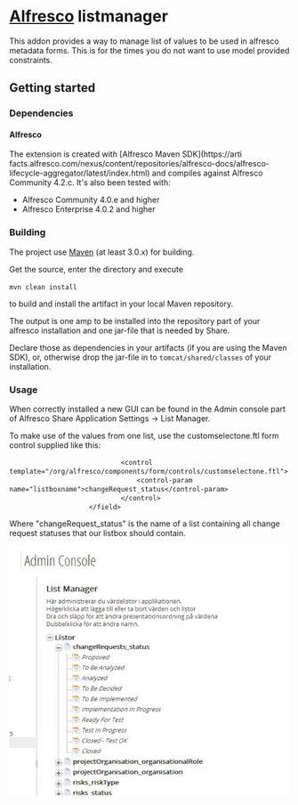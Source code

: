 # [Alfresco](http://www.alfresco.com) listmanager
This addon provides a way to manage list of values to be used in alfresco metadata forms. This is for the times you do not want to
use model provided constraints.

## Getting started

### Dependencies

#### Alfresco

The extension is created with [Alfresco Maven SDK](https://arti
facts.alfresco.com/nexus/content/repositories/alfresco-docs/alfresco-lifecycle-aggregator/latest/index.html) and compiles against Alfresco Community 4.2.c. It's also been tested with:

* Alfresco Community 4.0.e and higher
* Alfresco Enterprise 4.0.2 and higher

### Building

The project use [Maven](http://maven.apache.org) (at least 3.0.x) for building.

Get the source, enter the directory and execute

`mvn clean install`

to build and install the artifact in your local Maven repository.

The output is one amp to be installed into the repository part of your alfresco installation and one jar-file that is needed by Share.

Declare those as dependencies in your artifacts (if you are using the Maven SDK), or, otherwise drop the jar-file in to ```tomcat/shared/classes``` of your installation.

### Usage

When correctly installed a new GUI can be found in the Admin console part of Alfresco Share Application Settings -> List Manager.

To make use of the values from one list, use the customselectone.ftl form control supplied like this:

```					<field id="ac:changeRequestStatus">
							<control template="/org/alfresco/components/form/controls/customselectone.ftl">
                				<control-param name="listboxname">changeRequest_status</control-param>
                			</control>                   
             		</field>
```
Where "changeRequest_status" is the name of a list containing all change request statuses that our listbox should contain.

![Screenshot](/images/screenshot_listmanager.jpg "Screenshot")



